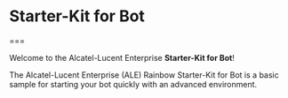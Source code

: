 # Starter-Kit for Bot
===

Welcome to the Alcatel-Lucent Enterprise **Starter-Kit for Bot**!

The Alcatel-Lucent Enterprise (ALE) Rainbow Starter-Kit for Bot is a basic sample for starting your bot quickly with an advanced environment.


